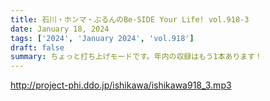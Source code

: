 ```yaml
---
title: 石川・ホンマ・ぶるんのBe-SIDE Your Life! vol.918-3
date: January 18, 2024
tags: ['2024', 'January 2024', 'vol.918']
draft: false
summary: ちょっと打ち上げモードです。年内の収録はもう1本あります！
---
```


http://project-phi.ddo.jp/ishikawa/ishikawa918_3.mp3